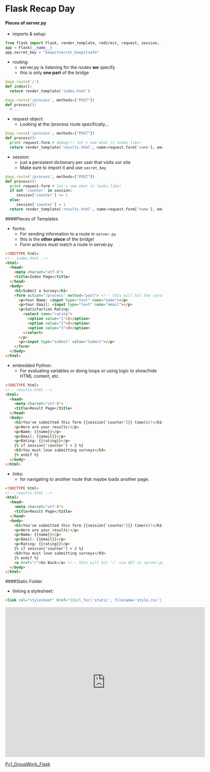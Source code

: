# Flask Recap Day
#### Pieces of server.py
- imports & setup:
```python
from flask import Flask, render_template, redirect, request, session, flash
app = Flask(__name__)
app.secret_key = "keepitsecret_keepitsafe"
```
- routing:
  - server.py is listening for the routes **we** specify
  - this is only **one part** of the bridge
```python
@app.route('/')
def index():
  return render_template('index.html')

@app.route('/process', methods=["POST"])
def process():
  #....
```
- request object:
  - Looking at the /process route specifically...
```python
@app.route('/process', methods=["POST"])
def process():
  print request.form # debug!!! let's see what it looks like!
  return render_template('results.html', name=request.form['name'], email=request.form['email'], rating=request.form['rating'])
```
- session:
  - just a persistent dictionary per user that visits our site
  - Make sure to import it and use `secret_key`
```python
@app.route('/process', methods=["POST"])
def process():
  print request.form # let's see what it looks like!
  if not 'counter' in session:
     session['counter'] += 1
  else:
     session['counter'] = 1
  return render_template('results.html', name=request.form['name'], email=request.form['email'], rating=request.form['rating'])
```

####Pieces of Templates
- forms:
  - For sending information to a route in `server.py`
  - this is the **other piece** of the bridge!
  - Form actions must match a route in server.py
```html
<!DOCTYPE html>
<!-- index.html -->
<html>
  <head>
    <meta charset="utf-8">
    <title>Index Page</title>
  </head>
  <body>
    <h1>Submit a Survey</h1>
    <form action="/process" method="post"> <!-- this will hit the /process route in server.py via POST -->
      <p>Your Name: <input type="text" name="name"></p>
      <p>Your Email: <input type="text" name="email"></p>
      <p>Satisfaction Rating:
        <select name="rating">
          <option value="1">1</option>
          <option value="2">2</option>
          <option value="3">3</option>
        </select>
      </p>
      <p><input type="submit" value="Submit"></p>
    </form>
  </body>
</html>
```
- embedded Python:
  - For evaluating variables or doing loops or using logic to show/hide HTML content, etc.
```html
<!DOCTYPE html>
<!-- results.html -->
<html>
  <head>
    <meta charset="utf-8">
    <title>Result Page</title>
  </head>
  <body>
    <h1>You've submitted this form {{session['counter']}} time(s)!</h1>
    <p>Here are your results:</p>
    <p>Name: {{name}}</p>
    <p>Email: {{email}}</p>
    <p>Rating: {{rating}}</p>
    {% if session['counter'] > 2 %}
    <h3>You must love submitting surveys</h3>
    {% endif %}
  </body>
</html>
```
- links:
  - for navigating to another route that maybe loads another page.
```html
<!DOCTYPE html>
<!-- results.html -->
<html>
  <head>
    <meta charset="utf-8">
    <title>Result Page</title>
  </head>
  <body>
    <h1>You've submitted this form {{session['counter']}} time(s)!</h1>
    <p>Here are your results:</p>
    <p>Name: {{name}}</p>
    <p>Email: {{email}}</p>
    <p>Rating: {{rating}}</p>
    {% if session['counter'] > 2 %}
    <h3>You must love submitting surveys</h3>
    {% endif %}
    <a href="/">Go Back</a> <!-- this will hit '/' via GET in server.py, thus taking us back to the index template -->
  </body>
</html>
```
####Static Folder
- linking a stylesheet:
```html
<link rel="stylesheet" href="{{url_for('static', filename='style.css')}}">
```
<iframe src="https://player.vimeo.com/video/200739328?title=0&byline=0&portrait=0" width="640" height="480" frameborder="0" webkitallowfullscreen mozallowfullscreen allowfullscreen></iframe>
<p><a href="https://vimeo.com/200739328/bd298321b0">Py1_GroupWork_Flask</a>
</p>
